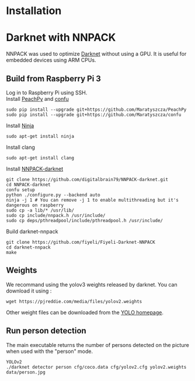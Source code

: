 # Installation
# Darknet with NNPACK
NNPACK was used to optimize [Darknet](https://github.com/pjreddie/darknet) without using a GPU. It is useful for embedded devices using ARM CPUs.

## Build from Raspberry Pi 3
Log in to Raspberry Pi using SSH.<br/>
Install [PeachPy](https://github.com/Maratyszcza/PeachPy) and [confu](https://github.com/Maratyszcza/confu)
```
sudo pip install --upgrade git+https://github.com/Maratyszcza/PeachPy
sudo pip install --upgrade git+https://github.com/Maratyszcza/confu
```
Install [Ninja](https://ninja-build.org/)
```
sudo apt-get install ninja
```
Install clang
```
sudo apt-get install clang
```
Install [NNPACK-darknet](https://github.com/digitalbrain79/NNPACK-darknet.git)
```
git clone https://github.com/digitalbrain79/NNPACK-darknet.git
cd NNPACK-darknet
confu setup
python ./configure.py --backend auto
ninja -j 1 # You can remove -j 1 to enable multithreading but it's dangerous on raspberry
sudo cp -a lib/* /usr/lib/
sudo cp include/nnpack.h /usr/include/
sudo cp deps/pthreadpool/include/pthreadpool.h /usr/include/
```
Build darknet-nnpack
```
git clone https://github.com/fiyeli/Fiyeli-Darknet-NNPACK
cd darknet-nnpack
make
```

## Weights
We recommand using the yolov3 weights released by darknet. You can download it using : 
```
wget https://pjreddie.com/media/files/yolov2.weights
```
Other weight files can be downloaded from the [YOLO homepage](https://pjreddie.com/darknet/yolo/).

## Run person detection
The main executable returns the number of persons detected on the picture when used with the "person" mode.
```console
YOLOv2
./darknet detector person cfg/coco.data cfg/yolov2.cfg yolov2.weights data/person.jpg
```
